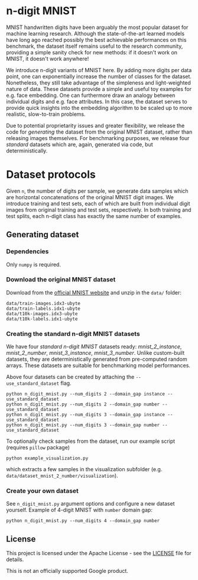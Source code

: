 # n-digit MNIST

MNIST handwritten digits have been arguably the most popular dataset for machine learning research.
Although the state-of-the-art learned models have long ago reached possibly the best achievable performances on this benchmark,
the dataset itself remains useful to the research community, providing a simple sanity check for new methods:
if it doesn't work on MNIST, it doesn't work anywhere!

We introduce n-digit variants of MNIST here. 
By adding more digits per data point, one can exponentially increase the number of classes for the dataset.
Nonetheless, they still take advantage of the simpleness and light-weighted nature of data.
These datasets provide a simple and useful toy examples for e.g. face embedding.
One can furthermore draw an analogy between individual digits and e.g. face attributes.
In this case, the dataset serves to provide quick insights into the embedding algorithm to be scaled up to more realistic, slow-to-train problems.

Due to potential proprietarity issues and greater flexibility, we release the code for _generating_ the dataset from the original MNIST dataset,
rather than releasing images themselves. 
For benchmarking purposes, we release four _standard_ datasets which are, again, generated via code, but deterministically. 

# Dataset protocols

Given `n`, the number of digits per sample, we generate data samples which are horizontal concatenations of the original MNIST digit images.
We introduce training and test sets, each of which are built from individual digit images from original training and test sets, respectively.
In both training and test splits, each n-digit class has exactly the same number of examples.

## Generating dataset

### Dependencies

Only `numpy` is required.

### Download the original MNIST dataset

Download from the [official MNIST website](http://yann.lecun.com/exdb/mnist/)
and unzip in the `data/` folder:

``` shell
data/train-images.idx3-ubyte
data/train-labels.idx1-ubyte
data/t10k-images.idx3-ubyte
data/t10k-labels.idx1-ubyte
```

### Creating the standard n-digit MNIST datasets

We have four _standard n-digit MNIST_ datasets ready: *mnist_2_instance*, *mnist_2_number*, *mnist_3_instance*, *mnist_3_number*.
Unlike custom-built datasets, they are deterministically generated from pre-computed random arrays.
These datasets are suitable for benchmarking model performances. 

Above four datasets can be created by attaching the `--use_standard_dataset` flag.


``` shell
python n_digit_mnist.py --num_digits 2 --domain_gap instance --use_standard_dataset
python n_digit_mnist.py --num_digits 2 --domain_gap number --use_standard_dataset
python n_digit_mnist.py --num_digits 3 --domain_gap instance --use_standard_dataset
python n_digit_mnist.py --num_digits 3 --domain_gap number --use_standard_dataset
```

To optionally check samples from the dataset, run our example script (requires `pillow` package)

``` shell
python example_visualization.py
```

which extracts a few samples in the visualization subfolder (e.g. `data/dataset_mnist_2_number/visualization`). 

### Create your own dataset

See `n_digit_mnist.py` argument options and configure a new dataset yourself.
Example of 4-digit MNIST with `number` domain gap:

``` shell
python n_digit_mnist.py --num_digits 4 --domain_gap number
```

## License

This project is licensed under the Apache License - see the [LICENSE](LICENSE) file for details.

This is not an officially supported Google product.

